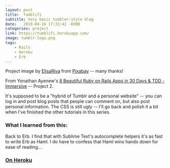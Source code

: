 ```yaml
---
layout: post
title:  Tumblifi
subtitle: Very basic tumbler-style blog
date:   2019-04-16 17:32:42 -0300
categories: project
link: https://tumblifi.herokuapp.com/
image: tumblr-logo.png
tags:  
    - Rails
    - Heroku
    - Erb
---
```

Project image by [ElisaRiva](https://pixabay.com/users/ElisaRiva-1348268/?utm_source=link-attribution&amp;utm_medium=referral&amp;utm_campaign=image&amp;utm_content=2418790) from [Pixabay](https://pixabay.com/?utm_source=link-attribution&amp;utm_medium=referral&amp;utm_campaign=image&amp;utm_content=2418790) -- many thanks!

From Yonathan Ayenew's [8 Beautiful Ruby on Rails Apps in 30 Days & TDD - Immersive](https://www.udemy.com/8-beautiful-ruby-on-rails-apps-in-30-days/) -- Project 2. 

It's supposed to be a "hybrid of Tumblr and a personal website" -- you can log in and post blog posts that people can comment on, but also post personal information. The CSS is still ugly -- I'll go back and polish it a bit when I've finished the other tutorials in this series.

### What I learned from this:
Back to Erb. I find that with Sublime Text's autocomplete helpers it's as fast to write Erb as Haml. I do have to confess that Haml wins hands down for ease of reading…

### [On Heroku](https://tumblifi.herokuapp.com/)
